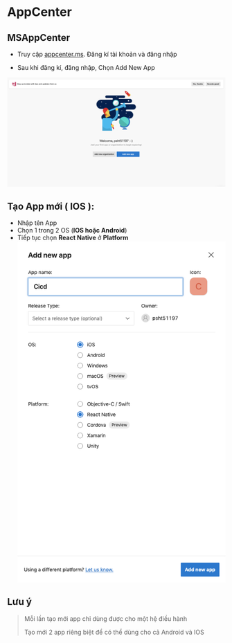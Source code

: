 # AppCenter

## MSAppCenter

- Truy cập [appcenter.ms](https://appcenter.ms). Đăng kí tài khoản và đăng nhập

- Sau khi đăng kí, đăng nhập, Chọn Add New App

![img](../readmeasset/createNewApp.png)

## Tạo App mới ( IOS ):

- Nhập tên App
- Chọn 1 trong 2 OS (**IOS hoặc Android**)
- Tiếp tục chọn **React Native** ở **Platform**
  ![img](../readmeasset/addNewApp.png)

## **Lưu ý**

> Mỗi lần tạo mới app chỉ dùng được cho một hệ điều hành
>
> Tạo mới 2 app riêng biệt để có thể dùng cho cả Android và IOS
